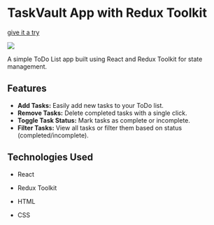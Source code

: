 # TaskVault App with Redux Toolkit
[give it a try](https://todo-list-seven-ivory.vercel.app/)

![](https://github.com/gorillamindset/TodoList/assets/138226552/7d168a62-95e6-4840-95c2-6468f02e4348)

A simple ToDo List app built using React and Redux Toolkit for state management.

## Features

- **Add Tasks:** Easily add new tasks to your ToDo list.
- **Remove Tasks:** Delete completed tasks with a single click.
- **Toggle Task Status:** Mark tasks as complete or incomplete.
- **Filter Tasks:** View all tasks or filter them based on status (completed/incomplete).

## Technologies Used

- React

- Redux Toolkit
- HTML
- CSS


